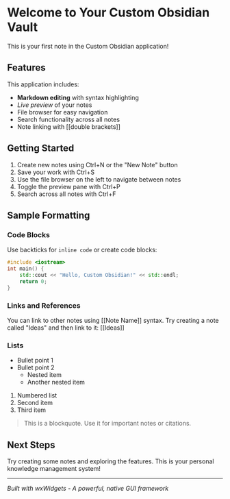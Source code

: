 # Welcome to Your Custom Obsidian Vault

This is your first note in the Custom Obsidian application!

## Features

This application includes:

- **Markdown editing** with syntax highlighting
- *Live preview* of your notes
- File browser for easy navigation
- Search functionality across all notes
- Note linking with [[double brackets]]

## Getting Started

1. Create new notes using Ctrl+N or the "New Note" button
2. Save your work with Ctrl+S
3. Use the file browser on the left to navigate between notes
4. Toggle the preview pane with Ctrl+P
5. Search across all notes with Ctrl+F

## Sample Formatting

### Code Blocks
Use backticks for `inline code` or create code blocks:

```cpp
#include <iostream>
int main() {
    std::cout << "Hello, Custom Obsidian!" << std::endl;
    return 0;
}
```

### Links and References

You can link to other notes using [[Note Name]] syntax. Try creating a note called "Ideas" and then link to it: [[Ideas]]

### Lists

- Bullet point 1
- Bullet point 2
  - Nested item
  - Another nested item

1. Numbered list
2. Second item
3. Third item

> This is a blockquote. Use it for important notes or citations.

## Next Steps

Try creating some notes and exploring the features. This is your personal knowledge management system!

---

*Built with wxWidgets - A powerful, native GUI framework*
